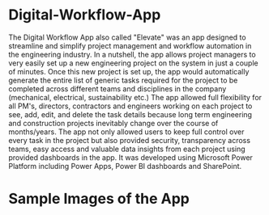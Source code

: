 # Digital-Workflow-App

The Digital Workflow App also called "Elevate" was an app designed to streamline and simplify project management and workflow automation in the engineering industry.
In a nutshell, the app allows project managers to very easily set up a new engineering project on the system in just a couple of minutes.
Once this new project is set up, the app would automatically generate the entire list of generic tasks required for the project to be completed across different teams and disciplines in the company (mechanical, electrical, sustainability etc.)
The app allowed full flexibility for all PM's, directors, contractors and engineers working on each project to see, add, edit, and delete the task details because long term engineering and construction projects inevitably change over the course of months/years.
The app not only allowed users to keep full control over every task in the project but also provided security, transparency across teams, easy access and valuable data insights from each project using provided dashboards in the app.
It was developed using Microsoft Power Platform including Power Apps, Power BI dashboards and SharePoint.

# Sample Images of the App

